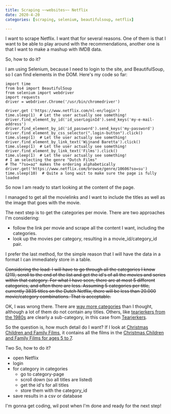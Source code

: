 ```yaml
---
title: Scraping ~~websites~~ Netflix
date: 2020-4-20
categories: [scraping, selenium, beautifulsoup, netflix]

---
```


I want to scrape Netflix. I want that for several reasons. One of them is that I want to be able to play around with the recommendations, another one is that I want to make a mashup with IMDB data.

So, how to do it?

I am using Selenium, because I need to login to the site, and BeautifulSoup, so I can find elements in the DOM.
Here's my code so far: 

    import time
    from bs4 import BeautifulSoup
    from selenium import webdriver
    import requests
    driver = webdriver.Chrome('/usr/bin/chromedriver')
    
    driver.get ('https://www.netflix.com/nl-en/login')
    time.sleep(1)  # Let the user actually see something!
    driver.find_element_by_id('id_userLoginId').send_keys('my-e-mail-address')
    driver.find_element_by_id('id_password').send_keys('my-password')
    driver.find_element_by_css_selector(".login-button").click()
    time.sleep(1)  # Let the user actually see something!
    driver.find_element_by_link_text('Wijnand Baretta').click()
    time.sleep(1)  # Let the user actually see something!
    driver.find_element_by_link_text('Films').click()
    time.sleep(1)  # Let the user actually see something!
    # I am selecting the genre "Dutch Films"
    # The "?so=az" makes the ordering alphabetically 
    driver.get('https://www.netflix.com/browse/genre/10606?so=su')
    time.sleep(10)  # Quite a long wait to make sure the page is fully loaded

So now I am ready to start looking at the content of the page.

I managed to get all the movielinks and I want to include the titles as well as the image that goes with the movie.

The next step is to get the categories per movie. There are two approaches I'm considering:
- follow the link per movie and scrape all the content I want, including the categories.
- look up the movies per category, resulting in a movie_id/category_id pair.

I prefer the last method, for the simple reason that I will have the data in a format I can immediately store in a table.

~~Considering the load: I will have to go through all the categories I know (211), scroll to the end of the list and get the id's of all the movies and series within that category. For what I have seen, there are at most 5 different categories, and often there are less. Assuming 5 categories per title, currently 3835 titles on the Dutch Netflix, there will be less than 20.000 movie/category combinations. That is acceptable.~~

OK, I was wrong there. There are [way more categories](https://www.whats-on-netflix.com/library/categories/) than I thought, although a lot of them do not contain any titles. Others, like [tearjerkers from the 1980s](https://www.netflix.com/browse/genre/30?so=az) are clearly a sub-category, in this case from [Tearjerkers](https://www.netflix.com/browse/genre/6384?so=az).

So the question is, how much detail do I want? If I look at [Christmas Children and Family Films](https://www.netflix.com/browse/genre/1474017?so=az), it contains all the films in the [Christmas Children and Family Films for ages 5 to 7](https://www.netflix.com/browse/genre/1477201?so=az).

Two 
So, how to do it?

- open Netflix
- login
- for category in categories
	- go to category-page
	- scroll down (so all titles are listed)
	- get the id's for all titles
	- store them with the category_id
- save results in a csv or database

I'm gonna get coding, wil post when I'm done and ready for the next step!
<!--stackedit_data:
eyJoaXN0b3J5IjpbMzE4OTI1MTksMTQ5MzY1NTAyNCwtMTkyNz
k0NTAxOCwtNjk5MzgxNTY1LC0xOTgwOTEyNDAsLTEyNTkzMDQ2
NzUsMTc0Mzg4MzI0NywtODI1NTcwNzM1LDE3NjY3MDIzNzEsLT
ExNDk0NTgzNTMsNDUxNjM4OTI0LC0xMTY3ODQxMzY5XX0=
-->